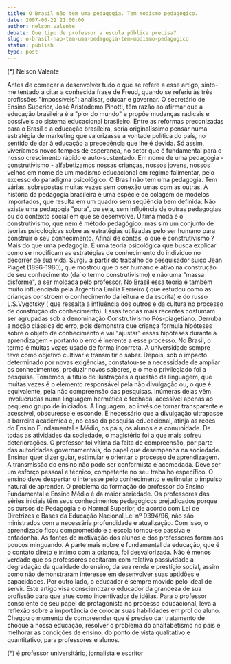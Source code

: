 ```yaml
---
title: O Brasil não tem uma pedagogia. Tem modismo pedagógico.
date: 2007-06-21 21:00:00
author: nelson.valente
debate: Que tipo de professor a escola pública precisa?
slug: o-brasil-nao-tem-uma-pedagogia-tem-modismo-pedagogico
status: publish 
type: post
---
```


(\*) Nelson Valente  

 Antes de começar a desenvolver tudo o que se refere a esse artigo, sinto-me tentado a citar a conhecida frase de Freud, quando se referiu às três profissões "impossíveis": analisar, educar e governar. O secretário de Ensino Superior, José Aristodemo Pinotti, têm razão ao afirmar que a educação brasileira é a "pior do mundo" e propõe mudanças radicais e possíveis ao sistema educacional brasileiro. Entre as reformas preconizadas para o Brasil e a educação brasileira, seria originalíssimo pensar numa estratégia de marketing que valorizasse a vontade política do país, no sentido de dar à educação a precedência que lhe é devida. Só assim, viveríamos novos tempos de esperança, no setor que é fundamental para o nosso crescimento rápido e auto-sustentado. Em nome de uma pedagogia - construtivismo - alfabetizamos nossas crianças, nossos jovens, nossos velhos em nome de um modismo educacional em regime falimentar, pelo excesso do paradigma psicológico. O Brasil não tem uma pedagogia. Tem várias, sobrepostas muitas vezes sem conexão umas com as outras. A história da pedagogia brasileira é uma espécie de colagem de modelos importados, que resulta em um quadro sem seqüência bem definida. Não existe uma pedagogia "pura", ou seja, sem influência de outras pedagogias ou do contexto social em que se desenvolve. Última moda é o construtivismo, que nem é método pedagógico, mas sim um conjunto de teorias psicológicas sobre as estratégias utilizadas pelo ser humano para construir o seu conhecimento. Afinal de contas, o que é construtivismo ? Mais do que uma pedagogia. É uma teoria psicológica que busca explicar como se modificam as estratégias de conhecimento do indivíduo no decorrer de sua vida. Surgiu a partir do trabalho do pesquisador suíço Jean Piaget (1896-1980), que mostrou que o ser humano é ativo na construção de seu conhecimento (daí o termo construtivismo) e não uma "massa disforme", a ser moldada pelo professor. No Brasil essa teoria é também muito influenciada pela Argentina Emília Ferreiro ( que estudou como as crianças constroem o conhecimento da leitura e da escrita) e do russo L.S.Vygotsky ( que ressalta a influência dos outros e da cultura no processo de construção do conhecimento). Essas teorias mais recentes costumam ser agrupadas sob a denominação Construtivismo Pós-piagetiano. Derruba a noção clássica do erro, pois demonstra que criança formula hipóteses sobre o objeto de conhecimento e vai "ajustar" essas hipóteses durante a aprendizagem - portanto o erro é inerente a esse processo. No Brasil, o termo é muitas vezes usado de forma incorreta. A universidade sempre teve como objetivo cultivar e transmitir o saber. Depois, sob o impacto determinado por novas exigências, constatou-se a necessidade de ampliar os conhecimentos, produzir novos saberes, e o meio privilegiado foi a pesquisa. Tomemos, a título de ilustrações a questão da linguagem, que muitas vezes é o elemento responsável pela não divulgação ou, o que é equivalente, pela não compreensão das pesquisas. Inúmeras delas vêm involucrudas numa linguagem hermética e fechada, acessível apenas ao pequeno grupo de iniciados. A linguagem, ao invés de tornar transparente e acessível, obscuresse e esconde. É necessário que a divulgação ultrapasse a barreira acadêmica e, no caso da pesquisa educacional, atinja as redes do Ensino Fundamental e Médio, os pais, os alunos e a comunidade. De todas as atividades da sociedade, o magistério foi a que mais sofreu deteriorações. O professor foi vítima da falta de compreensão, por parte das autoridades governamentais, do papel que desempenha na sociedade. Ensinar quer dizer guiar, estimular e orientar o processo de aprendizagem. A transmissão do ensino não pode ser conformista e acomodada. Deve ser um esforço pessoal e técnico, competente no seu trabalho específico. O ensino deve despertar o interesse pelo conhecimento e estimular o impulso natural de aprender. O problema da formação do professor do Ensino Fundamental e Ensino Médio é da maior seriedade. Os professores das séries iniciais têm seus conhecimentos pedagógicos prejudicados porque os cursos de Pedagogia e o Normal Superior, de acordo com Lei de Diretrizes e Bases da Educação Nacional,Lei nº 9394/96, não são ministrados com a necessária profundidade e atualização. Com isso, o aprendizado ficou comprometido e a escola tornou-se passiva e enfadonha. As fontes de motivação dos alunos e dos professores foram aos poucos minguando. A parte mais nobre e fundamental da educação, que é o contato direto e íntimo com a criança, foi desvalorizada. Não é menos verdade que os professores aceitaram com relativa passividade a degradação da qualidade do ensino, da sua renda e prestígio social, assim como não demonstraram interesse em desenvolver suas aptidões e capacidades. Por outro lado, o educador é sempre movido pelo ideal de servir. Este artigo visa conscientizar o educador da grandeza de sua profissão para que atue como incentivador de idéias. Para o professor consciente de seu papel de protagonista no processo educacional, leva à reflexão sobre a importância de colocar suas habilidades em prol do aluno. Chegou o momento de compreender que é preciso dar tratamento de choque à nossa educação, resolver o problema do analfabetismo no país e melhorar as condições de ensino, do ponto de vista qualitativo e quantitativo, para professores e alunos.  

 (\*) é professor universitário, jornalista e escritor
